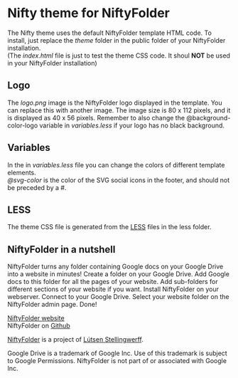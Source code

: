 Nifty theme for NiftyFolder
============================

The Nifty theme uses the default NiftyFolder template HTML code. To install, just replace the *theme* folder in the public folder of your NiftyFolder installation.  
(The *index.html* file is just to test the theme CSS code. It shoul **NOT** be used in your NiftyFolder installation)


Logo
----

The *logo.png* image is the NiftyFolder logo displayed in the template. You can replace this with another image. The image size is 80 x 112 pixels, and it is displayed as 40 x 56 pixels. Remember to also change the @background-color-logo variable in *variables.less* if your logo has no black background.


Variables
---------

In the in *variables.less* file you can change the colors of different template elements.  
*@svg-color* is the color of the SVG social icons in the footer, and should not be preceded by a #.


LESS
----

The theme CSS file is generated from the [LESS](http://lesscss.org/) files in the less folder.



NiftyFolder in a nutshell
--------------------------

NiftyFolder turns any folder containing Google docs on your Google Drive into a website in minutes! Create a folder on your Google Drive. Add Google docs to this folder for all the pages of your website. Add sub-folders for different sections of your website if you want. Install NiftyFolder on your webserver. Connect to your Google Drive. Select your website folder on the NiftyFolder admin page. Done!

[NiftyFolder website](https://www.niftyfolder.com)  
NiftyFolder on [Github](https://github.com/lutsen/niftyfolder)  

[NiftyFolder](https://www.niftyfolder.com) is a project of [Lútsen Stellingwerff](http://lutsen.net/).

Google Drive is a trademark of Google Inc. Use of this trademark is subject to Google Permissions. NiftyFolder is not part of or associated with Google Inc.